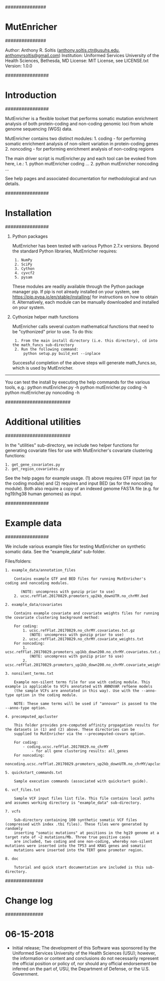 ###############
# MutEnricher #
###############

Author: Anthony R. Soltis (anthony.soltis.ctr@usuhs.edu, anthonyrsoltis@gmail.com)
Institution: Uniformed Services University of the Health Sciences, Bethesda, MD
License: MIT License, see LICENSE.txt
Version: 1.0.0

################
# Introduction #
################

MutEnricher is a flexible toolset that performs somatic mutation enrichment analysis of both 
protein-coding and non-coding genomic loci from whole genome sequencing (WGS) data. 

MutEnricher contains two distinct modules:
    1. coding - for performing somatic enrichment analysis of non-silent variation in protein-coding genes
    2. noncoding - for performing enrichment analysis of non-coding regions

The main driver script is mutEnricher.py and each tool can be evoked from here, i.e.:
    1. python mutEnricher coding ...
    2. python mutEnricher noncoding ...

See help pages and associated documentation for methodological and run details. 

################
# Installation #
################

1. Python packages

    MutEnricher has been tested with various Python 2.7.x versions. 
    Beyond the standard Python libraries, MutEnricher requires:

        1. NumPy
        2. SciPy
        3. Cython
        4. cyvcf2
        5. pysam

    These modules are readily available through the Python package manager pip. If pip is not already installed on your system, 
    see https://pip.pypa.io/en/stable/installing/ for instructions on how to obtain it. Alternatively, each module can be manually 
    downloaded and installed on your system.

2. Cythonize helper math functions

    MutEnricher calls several custom mathematical functions that need to be "cythonized" prior to use. To do this:

        1. From the main install directory (i.e. this directory), cd into the math_funcs sub-directory
        2. Run the following command: 
            python setup.py build_ext --inplace

    Successful completion of the above steps will generate math_funcs.so, which is used by MutEnricher. 

---
You can test the install by executing the help commands for the various tools, e.g.:
    python mutEnricher.py -h
    python mutEnricher.py coding -h
    python mutEnricher.py noncoding -h

########################
# Additional utilities #
########################

In the "utilities" sub-directory, we include two helper functions for generating covariate files for use with MutEnricher's 
covariate clustering functions:

    1. get_gene_covariates.py  
    2. get_region_covariates.py

See the help pages for example usage. (1) above requires GTF input (as for the coding module) and (2) requires and input BED (as for 
the noncoding module). Both also require a copy of an indexed genome FASTA file (e.g. for hg19/hg38 human genomes) as input.

################
# Example data #
################

We include various example files for testing MutEnricher on synthetic somatic data. See the "example_data" sub-folder.

Files/folders:
    
    1. example_data/annotation_files

        Contains example GTF and BED files for running MutEnricher's coding and noncoding modules. 

           (NOTE: uncompress with gunzip prior to use)
        2. ucsc.refFlat.20170829.promoters_up2kb_downUTR.no_chrMY.bed

    2. example_data/covariates

        Contains example covariate and covariate weights files for running the covariate clustering background method:

        For coding:
            1. ucsc.refFlat.20170829.no_chrMY.covariates.txt.gz
               (NOTE: uncompress with gunzip prior to use)
            2. ucsc.refFlat.20170829.no_chrMY.covariate_weights.txt
        For noncoding:
            1. ucsc.refFlat.20170829.promoters_up1kb_down200.no_chrMY.covariates.txt.gz
               (NOTE: uncompress with gunzip prior to use)
            2. ucsc.refFlat.20170829.promoters_up1kb_down200.no_chrMY.covariate_weights.txt

    3. nonsilent_terms.txt

        Example non-silent terms file for use with coding module. This example is applicable to VCFs annotated with ANNOVAR refGene models
        (the sample VCFs are annotated in this way). Use with the --anno-type option in the coding module.

        NOTE: These same terms will be used if "annovar" is passed to the --anno-type option. 

    4. precomputed_apcluster

        This folder provides pre-computed affinity propagation results for the datasets in (1) and (2) above. These directories can be
        supplied to MutEnricher via the --precomputed-covars option. 

        For coding:
            - coding.ucsc.refFlat.20170829.no_chrMY
                - for all gene clustering results: all_genes
        For noncoding:
            - noncoding.ucsc.refFlat.20170829.promoters_up2kb_downUTR.no_chrMY/apcluster_regions

    5. quickstart_commands.txt
        
        Sample execution commands (associated with quickstart guide).

    6. vcf_files.txt

        Sample VCF input files list file. This file contains local paths and assumes working directory is "example_data" sub-directory.

    7. vcfs

        Sub-directory containing 100 synthetic somatic VCF files (compressed with index .tbi files). These files were generated by randomly
        inserting "somatic mutations" at positions in the hg19 genome at a target rate of ~2 mutations/Mb. Three true positive cases 
        are included, two coding and one non-coding, whereby non-silent mutations were inserted into the TP53 and KRAS genes and somatic
        mutations were inserted into the TERT gene promoter region. 

    8. doc

        Tutorial and quick start documentation are included is this sub-directory. 

##############
# Change log #
##############
# 06-15-2018 
- Initial release; The development of this Software was sponsored by the Uniformed Services University of the Health Sciences (USU); however, the information or content and conclusions do not necessarily represent the official position or policy of, nor should any official endorsement be inferred on the part of, USU, the Department of Defense, or the U.S. Government. 

